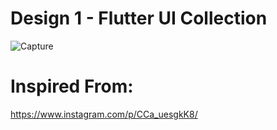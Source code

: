 # Design 1 - Flutter UI Collection

![Capture](https://github.com/aanaahitaa/CodeToInspire_RealEstateGuideApp/episode_1_design.jpg)

# Inspired From:

https://www.instagram.com/p/CCa_uesgkK8/

